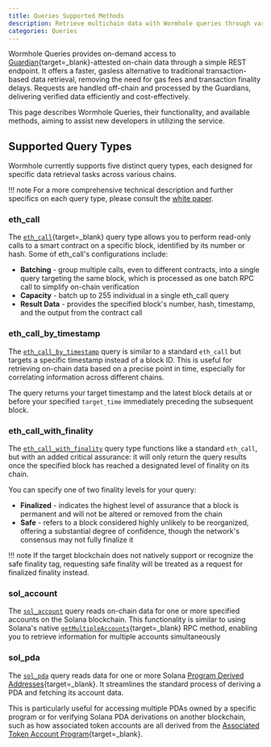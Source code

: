 ```yaml
---
title: Queries Supported Methods
description: Retrieve multichain data with Wormhole queries through various supported methods like query by historical timestamp, get query with finality confirmation, and use Solana lookups
categories: Queries
---
```


Wormhole Queries provides on-demand access to [Guardian](/docs/protocol/infrastructure/guardians/){target=\_blank}-attested on-chain data through a simple REST endpoint. It offers a faster, gasless alternative to traditional transaction-based data retrieval, removing the need for gas fees and transaction finality delays. Requests are handled off-chain and processed by the Guardians, delivering verified data efficiently and cost-effectively.

This page describes Wormhole Queries, their functionality, and available methods, aiming to assist new developers in utilizing the service.

## Supported Query Types

Wormhole currently supports five distinct query types, each designed for specific data retrieval tasks across various chains.

!!! note 
    For a more comprehensive technical description and further specifics on each query type, please consult the [white paper](https://github.com/wormhole-foundation/wormhole/blob/main/whitepapers/0013_ccq.md).


### eth_call

The [`eth_call`](https://ethereum.org/en/developers/docs/apis/json-rpc/#eth_call){target=\_blank} query type allows you to perform read-only calls to a smart contract on a specific block, identified by its number or hash. Some of eth_call's configurations include: 

- **Batching** - group multiple calls, even to different contracts, into a single query targeting the same block, which is processed as one batch RPC call to simplify on-chain verification
- **Capacity** - batch up to 255 individual in a single eth_call query 
- **Result Data** - provides the specified block's number, hash, timestamp, and the output from the contract call

### eth_call_by_timestamp

The [`eth_call_by_timestamp`](https://github.com/wormhole-foundation/wormhole/blob/main/whitepapers/0013_ccq.md#timestamp-and-block-id-hints-in-eth_call_by_timestamp) query is similar to a standard `eth_call` but targets a specific timestamp instead of a block ID. This is useful for retrieving on-chain data based on a precise point in time, especially for correlating information across different chains.

The query returns your target timestamp and the latest block details at or before your specified `target_time` immediately preceding the subsequent block. 

### eth_call_with_finality

The [`eth_call_with_finality`](https://github.com/wormhole-foundation/wormhole/blob/main/whitepapers/0013_ccq.md#desired-finality-in-eth_call_with_finality) query type functions like a standard `eth_call`, but with an added critical assurance: it will only return the query results once the specified block has reached a designated level of finality on its chain.

You can specify one of two finality levels for your query:

- **Finalized** - indicates the highest level of assurance that a block is permanent and will not be altered or removed from the chain
- **Safe** - refers to a block considered highly unlikely to be reorganized, offering a substantial degree of confidence, though the network's consensus may not fully finalize it

!!! note
    If the target blockchain does not natively support or recognize the safe finality tag, requesting safe finality will be treated as a request for finalized finality instead.

### sol_account

The [`sol_account`](https://github.com/wormhole-foundation/wormhole/blob/main/whitepapers/0013_ccq.md#solana-queries) query reads on-chain data for one or more specified accounts on the Solana blockchain. This functionality is similar to using Solana's native [`getMultipleAccounts`](https://solana.com/docs/rpc/http/getmultipleaccounts){target=\_blank} RPC method, enabling you to retrieve information for multiple accounts simultaneously

### sol_pda

The [`sol_pda`](https://github.com/wormhole-foundation/wormhole/blob/main/whitepapers/0013_ccq.md#solana_queries) query reads data for one or more Solana [Program Derived Addresses](https://www.anchor-lang.com/docs/pdas){target=\_blank}. It streamlines the standard process of deriving a PDA and fetching its account data.

This is particularly useful for accessing multiple PDAs owned by a specific program or for verifying Solana PDA derivations on another blockchain, such as how associated token accounts are all derived from the [Associated Token Account Program](https://spl.solana.com/associated-token-account){target=\_blank}.